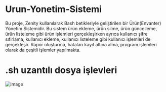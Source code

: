 # Urun-Yonetim-Sistemi
   Bu proje, Zenity kullanılarak Bash betikleriyle geliştirilen bir Ürün(Envanter) Yönetim Sistemidir. Bu sistem ürün ekleme, ürün silme, ürün güncelleme, ürün listeleme gibi ürün işlemleri gerçekleşirken ayrıca kullanıcı şifre sıfırlama, kullanıcı ekleme, kullanıcı listeleme gibi kullanıcı işlemleri de gerçekleşir. Rapor oluşturma, hataları kayıt altına alma, program işlemleri olarak da çeşitli işlemler yapılmakta.
# .sh uzantılı dosya işlevleri
![image](https://github.com/user-attachments/assets/8ee3e359-5159-4d12-ad11-4529b67e418a)
